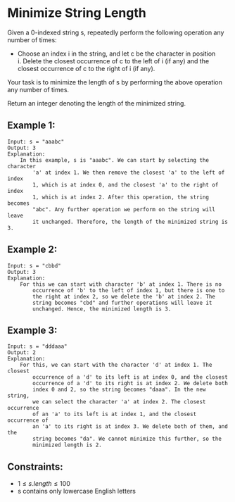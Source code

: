 # Minimize String Length

Given a 0-indexed string s, repeatedly perform the following operation any  
number of times:

* Choose an index i in the string, and let c be the character in position  
i. Delete the closest occurrence of c to the left of i (if any) and the  
closest occurrence of c to the right of i (if any).

Your task is to minimize the length of s by performing the above operation  
any number of times.

Return an integer denoting the length of the minimized string.

 

## Example 1:

    Input: s = "aaabc"
    Output: 3
    Explanation: 
        In this example, s is "aaabc". We can start by selecting the character
            'a' at index 1. We then remove the closest 'a' to the left of index
            1, which is at index 0, and the closest 'a' to the right of index 
            1, which is at index 2. After this operation, the string becomes 
            "abc". Any further operation we perform on the string will leave 
            it unchanged. Therefore, the length of the minimized string is 3.

## Example 2:

    Input: s = "cbbd"
    Output: 3
    Explanation: 
        For this we can start with character 'b' at index 1. There is no 
            occurrence of 'b' to the left of index 1, but there is one to 
            the right at index 2, so we delete the 'b' at index 2. The 
            string becomes "cbd" and further operations will leave it 
            unchanged. Hence, the minimized length is 3. 
        
## Example 3:

    Input: s = "dddaaa"
    Output: 2
    Explanation: 
        For this, we can start with the character 'd' at index 1. The closest 
            occurrence of a 'd' to its left is at index 0, and the closest 
            occurrence of a 'd' to its right is at index 2. We delete both 
            index 0 and 2, so the string becomes "daaa". In the new string, 
            we can select the character 'a' at index 2. The closest occurrence 
            of an 'a' to its left is at index 1, and the closest occurrence of 
            an 'a' to its right is at index 3. We delete both of them, and the 
            string becomes "da". We cannot minimize this further, so the 
            minimized length is 2.
        
 

 

## Constraints:

* $1 \le s.length \le 100$
* s contains only lowercase English letters

